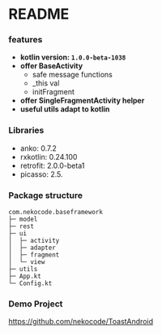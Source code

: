 # README

### features
- **kotlin version: `1.0.0-beta-1038`**
- **offer BaseActivity**
  - safe message functions
  - _this val
  - initFragment
- **offer SingleFragmentActivity helper**
- **useful utils adapt to kotlin**


### Libraries
- anko: 0.7.2
- rxkotlin: 0.24.100
- retrofit: 2.0.0-beta1
- picasso: 2.5.


### Package structure
```
com.nekocode.baseframework
├─ model
├─ rest
├─ ui
│  ├─ activity
│  ├─ adapter
│  ├─ fragment
│  └─ view
├─ utils
├─ App.kt
└─ Config.kt
```

### Demo Project
https://github.com/nekocode/ToastAndroid
